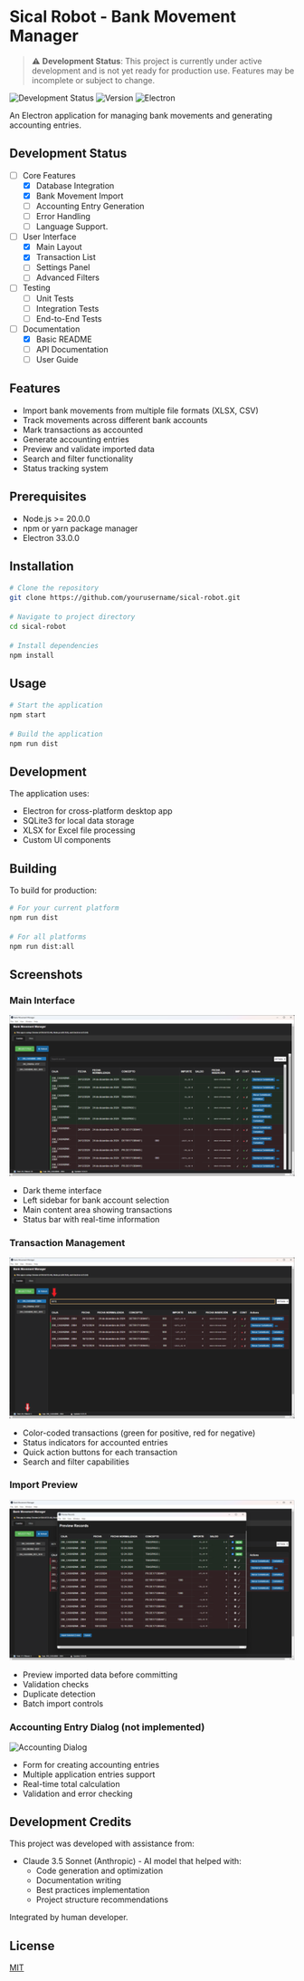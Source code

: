 # Sical Robot - Bank Movement Manager

> ⚠️ **Development Status**: This project is currently under active development and is not yet ready for production use. Features may be incomplete or subject to change.

![Development Status](https://img.shields.io/badge/Status-Under%20Development-yellow)
![Version](https://img.shields.io/badge/Version-0.1.0-blue)
![Electron](https://img.shields.io/badge/Electron-33.0.0-blue)

An Electron application for managing bank movements and generating accounting entries.

## Development Status

- [ ] Core Features
  - [x] Database Integration
  - [x] Bank Movement Import
  - [ ] Accounting Entry Generation
  - [ ] Error Handling
  - [ ] Language Support.
- [ ] User Interface
  - [x] Main Layout
  - [x] Transaction List
  - [ ] Settings Panel
  - [ ] Advanced Filters
- [ ] Testing
  - [ ] Unit Tests
  - [ ] Integration Tests
  - [ ] End-to-End Tests
- [ ] Documentation
  - [x] Basic README
  - [ ] API Documentation
  - [ ] User Guide

## Features

- Import bank movements from multiple file formats (XLSX, CSV)
- Track movements across different bank accounts
- Mark transactions as accounted
- Generate accounting entries
- Preview and validate imported data
- Search and filter functionality
- Status tracking system

## Prerequisites

- Node.js >= 20.0.0
- npm or yarn package manager
- Electron 33.0.0

## Installation

```bash
# Clone the repository
git clone https://github.com/yourusername/sical-robot.git

# Navigate to project directory
cd sical-robot

# Install dependencies
npm install
```

## Usage

```bash
# Start the application
npm start

# Build the application
npm run dist
```

## Development

The application uses:
- Electron for cross-platform desktop app
- SQLite3 for local data storage
- XLSX for Excel file processing
- Custom UI components

## Building

To build for production:

```bash
# For your current platform
npm run dist

# For all platforms
npm run dist:all
```

## Screenshots

### Main Interface
![Main Interface](/screenshots/main-interface.png)
- Dark theme interface
- Left sidebar for bank account selection
- Main content area showing transactions
- Status bar with real-time information

### Transaction Management
![Transaction List](/screenshots/transaction-list.png)
- Color-coded transactions (green for positive, red for negative)
- Status indicators for accounted entries
- Quick action buttons for each transaction
- Search and filter capabilities

### Import Preview
![Import Preview](/screenshots/import-preview.png)
- Preview imported data before committing
- Validation checks
- Duplicate detection
- Batch import controls

### Accounting Entry Dialog (not implemented)
![Accounting Dialog](/screenshots/accounting-dialog.png)
- Form for creating accounting entries
- Multiple application entries support
- Real-time total calculation
- Validation and error checking

## Development Credits

This project was developed with assistance from:
- Claude 3.5 Sonnet (Anthropic) - AI model that helped with:
  - Code generation and optimization
  - Documentation writing
  - Best practices implementation
  - Project structure recommendations

Integrated by human developer.

## License

[MIT](https://choosealicense.com/licenses/mit/)

